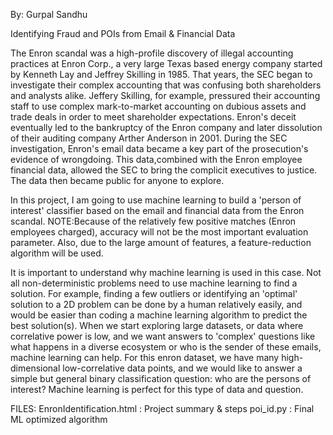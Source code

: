 By: Gurpal Sandhu

Identifying Fraud and POIs from Email & Financial Data

The Enron scandal was a high-profile discovery of illegal accounting practices at Enron Corp., a very large Texas based energy company started by Kenneth Lay and Jeffrey Skilling in 1985. That years, the SEC began to investigate their complex accounting that was confusing both shareholders and analysts alike. Jeffery Skilling, for example, pressured their accounting staff to use complex mark-to-market accounting on dubious assets and trade deals in order to meet shareholder expectations. Enron's deceit eventually led to the bankruptcy of the Enron company and later dissolution of their auditing company Arther Anderson in 2001. During the SEC investigation, Enron's email data became a key part of the prosecution's evidence of wrongdoing. This data,combined with the Enron employee financial data, allowed the SEC to bring the complicit executives to justice. The data then became public for anyone to explore.

In this project, I am going to use machine learning to build a 'person of interest' classifier based on the email and financial data from the Enron scandal. NOTE:Because of the relatively few positive matches (Enron employees charged), accuracy will not be the most important evaluation parameter. Also, due to the large amount of features, a feature-reduction algorithm will be used.

It is important to understand why machine learning is used in this case. Not all non-deterministic problems need to use machine learning to find a solution. For example, finding a few outliers or identifying an 'optimal' solution to a 2D problem can be done by a human relatively easily, and would be easier than coding a machine learning algorithm to predict the best solution(s). When we start exploring large datasets, or data where correlative power is low, and we want answers to 'complex' questions like what happens in a diverse ecosystem or who is the sender of these emails, machine learning can help. For this enron dataset, we have many high-dimensional low-correlative data points, and we would like to answer a simple but general binary classification question: who are the persons of interest? Machine learning is perfect for this type of data and question.

FILES:
EnronIdentification.html : Project summary & steps
poi_id.py : Final ML optimized algorithm
